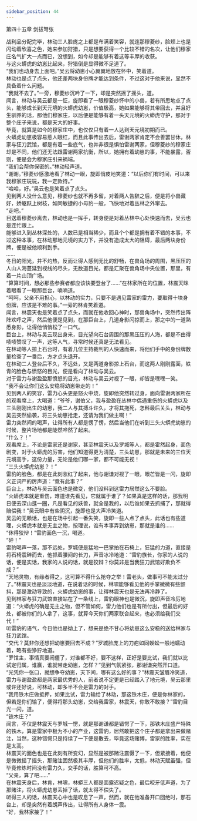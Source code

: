 ```yaml
---
sidebar_position: 44
---
```

 第四十五章 剑拔弩张


战利品分配完毕，林动三人脸庞之上都是布满着笑容，就连那穆菱纱，脸颊上也是闪动着欣喜之色，她来参加狩猎，只是想要获得一个比较不错的名次，让他们穆家庄名气扩大一点而已，没想到，如今却是能够有着这等丰厚的收获。  
与这火蟒虎的幼崽比起来，狩猎倒是显得微不足道了。  
“我们也动身去上面吧。”吴云将幼崽小心翼翼地放在怀中，笑着道。  
林动也是点了点头，他还差两块身份牌才能达到条件，不过这对于他来说，显然不具备着什么问题。  
“我就不去了。”一旁，穆菱纱沉吟了一下，却是突然摇了摇头，道。  
闻言，林动与吴云都是一怔，旋即看了一眼穆菱纱怀中的小兽，若有所思地点了点头，能够成长到天元境的火蟒虎幼崽，价值极高，她如果能够将其带回去，并且好生驯养的话，那他们穆家庄，以后便是能够有着一头天元境的火蟒虎守护，那对于整个庄子来说，都是天大的好事。  
毕竟，就算是如今的穆家庄中，也仅仅只有着一人达到天元境初期而已。  
火蟒虎幼崽极容易惹人眼红，而且此事传出去后，雷谢两家肯定不会善罢甘休，林家与狂刀武馆，都是有着一些底气，也并非很是惧怕雷谢两家，但穆菱纱的穆家庄却是不同，他们还无法跟雷谢两家抗衡，所以，她拥有着幼崽的事，不能暴露，否则，便是会为穆家庄引来祸端。  
“我们会帮你保密的。”林动轻声道。  
“谢谢。”穆菱纱感激地看了林动一眼，旋即俏皮地笑道：“以后你们有时间，可以来我穆家庄玩玩，我一定款待。”  
“哈哈，好。”吴云也是笑着点了点头。  
见到两人没什么意见，穆菱纱也就不再多留，对着两人告辞之后，便是将小兽藏好，娇躯跃上树枝，如同敏捷的小母豹一般，飞快地对着丛林之外窜去。  
“走吧。”  
目送着穆菱纱离去，林动也是一挥手，转身便是对着丛林中心处快速而去，吴云也是连忙跟上。  
能够进入到丛林深处的，人数已是相当稀少，而且个个都是拥有着不错的本事，不过这种本事，在林动那地元境的实力下，并没有造成太大的阻碍，最后两块身份牌，便是被他顺利到手。  
……  
冬日的阳光，并不灼热，反而让得人感到无比的舒畅，在兽角场的周围，黑压压的人山人海蔓延到视线的尽头，无数道目光，都是汇聚在兽角场中央位置，那里，有着一片山顶广场。  
“算算时间，想必那些参赛者都应该快要登台了……”在林家所在的位置，林震天眯着眼看了一眼那巨台，喃喃道。  
“呵呵，父亲不用担心，以林动的实力，只要不是遇见雷家的雷力，要取得十块身份牌，应该是不难的事。”一旁的林肯笑着道。  
闻言，林震天也是笑着点了点头，而就在他收回心神时，那兽角场中，突然传出阵阵欢呼之声，然后他便是见到，在那巨台上，几道身影闪掠而上，那之中的一道熟悉身影，让得他悄悄松了一口气。  
巨台上，林动与吴云现出身来，目光望向石台周围的那黑压压的人海，都是不由得啧啧赞叹了一声，这等人气，寻常时候还真是无法看见。  
在林动等人掠上石台时，有着几位主持裁判的人快速而来，将他们手中的身份牌数量检查了一番后，方才点头退开。  
在林动二人登台后不久，不远处，又是两道身影掠上石台，而这两人刚刚露面，铁青的脸色与愤怒的目光，便是看向了林动与吴云。  
对于雷力与谢盈盈那愤怒的目光，林动与吴云对视了一眼，却皆是嘿嘿一笑。  
“我不会让你们这么安稳将幼崽带走的！”  
见到两人的笑容，雷力心头更是怒火中烧，旋即他突然转过身，面向雷谢两家所在的观看席上，大喝道：“爷爷，谢伯父，我与盈盈在丛林中偶遇重伤的火蟒虎以及三头刚刚出生的幼崽，我二人与其搏斗许久，才将其拖死，怎料最后关头，林动与吴云突然偷袭，将三头幼崽抢走，还请为我们做主啊！”  
雷力突然间的喝声，让得所有人都是愣了愣，然后当他们在听到三头火蟒虎幼崽的时候，整片场地都是陡然哗然了起来。  
“什么？！”  
观看席上，不论是雷家还是谢家，甚至林震天以及罗城等人，都是霍然起身，面色剧变，对于火蟒虎的厉害，他们知道得更为清楚，三头幼崽，那就是未来的三位天元境高手，这份力量，无论是他们哪一家，都不可能无视！  
“三头火蟒虎幼崽？！”  
雷豹的脸色，都是在此刻涨红了起来，他与谢谦对视了一眼，眼芒皆是一闪，旋即义正词严的厉声道：“竟有此事？”  
巨台上，林动与吴云面色也是微变，他们没料到这雷力居然这么不要脸。  
“火蟒虎本就是重伤，难道谁先看见，它就属于谁了？如果真是这样的话，那我明日便去深山逛一圈，凡是看见的妖兽，就全是我的，以后谁如果去抓捕了，那就得赔偿我！”吴云眼中有些阴沉，旋即也是大声冷笑道。  
吴云的无赖话，也是在场中引起一番失笑，旋即一些人点了点头，此话也有些道理，火蟒虎本就是无主之物，按理说，谁有本事弄到幼崽，那就是谁的……  
“休得狡辩！”雷豹面色一沉，喝道。  
“砰！”  
雷豹喝声一落，那不远处，罗城便是猛地一巴掌拍在石椅上，狂猛的力道，直接是将石椅震碎而去，他抓着腰间的长刀，声音冰冷地道：“雷豹族长，你家的人说的话，便是实话，我家的人说的话，就是狡辩？你莫非是当我狂刀武馆好欺负不成？”  
“天地灵物，有缘者得之，这可算不得什么抢夺之举！雷老头，做事可不能太过分了。”林震天也是淡淡地道，在说着话的时候，林啸能够看见他的手掌微微有些颤抖，那是激动导致的，火蟒虎幼崽的事，让得林震天也是无法再冷静了。  
见到林家与狂刀武馆直接站在了一条线上，雷豹眼神也是微沉，旋即声音冷厉地道：“火蟒虎的确是无主之物，但不管如何，雷力他们也是有所付出，但最后的好处，都被你们的人拿了，这事，就算今天你们两家联合起来，也必须给我们交代！”  
听雷豹的语气，今日他也是拗上了，想来是绝不甘心将幼崽这么安稳的送给林家与狂刀武馆。  
“交代？莫非你还想把幼崽要回去不成？”罗城脸庞上的刀疤如同蜈蚣一般地蠕动着，略有些狰狞地道。  
“罗馆主，事情真要闹僵了，对谁都不好，要不这样，正好是要比试，我们就以比试定归属，谁赢，谁就带走幼崽，怎样？”见到气氛紧张，那谢谦突然开口道。  
“光凭你一张口，就想争夺幼崽，天下间，哪有这么好的事？”林震天皱眉冷笑道，雷力与谢盈盈都是两家最优秀的人，前者说不定更是已经踏入了地元境，吴云那里或许还好说，可林动，却多半不会是雷力的对手。  
“我用铁木庄做抵押，如果比试，雷力输给了林动，那这铁木庄，便是你林家的，但若是你们输了，便得将那头幼崽，交给我雷家，林震天，你敢不敢接？”雷豹目光一闪，道。  
“铁木庄？”  
闻言，不仅是林震天与罗城一愣，就是那谢谦都是错愕了一下，那铁木庄盛产特殊的铁木，算是雷家中极为不小的产业，这雷豹，居然敢把这个庄子都是拿出来做赌注，当然，这种错愕只是持续了一下便是散去，毕竟这场赌博，雷家的胜率，实在是太高。  
林震天的面色也是在此刻有所变幻，显然是被那赌注震慑了一下，但紧接着，他便是微微摇了摇头，那赌注固然极其丰厚，但他们的胜率，太低，林动天赋虽强，但毕竟修炼时间没有雷力久，交手的话，胜算可不高。  
“父亲，算了吧……”  
在林震天身后，林肯，林啸，林蟒三人都是面露迟疑之色，最后咬牙低声道，为了那赌注，将火蟒虎幼崽丢掉了话，就太得不偿失了。  
听得三人的话，林震天心中也是叹息了一声，然而，就在他准备开口回绝时，那石台上，却是突然有着朗声传出，让得所有人身体一震。  
“好，我林家接了！”  
  
  
